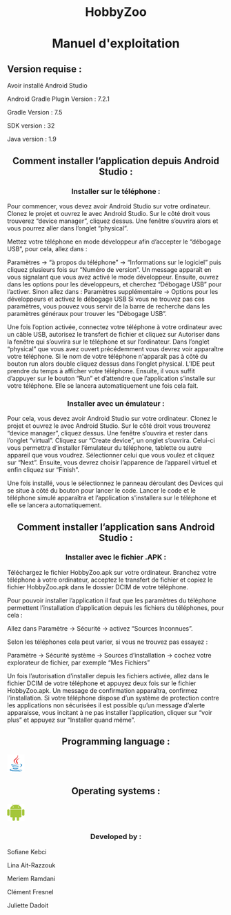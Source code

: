 <h1 align="center">HobbyZoo</h1>
<h1 align="center">Manuel d'exploitation</h1>
<h2>Version requise :</h2>
<p>Avoir installé Android Studio</p>	
<p>Android Gradle Plugin Version : 7.2.1</p>
<p>Gradle Version : 7.5</p>
<p>SDK version : 32</p>
<p>Java version : 1.9</p>


<h2 align="center">Comment installer l’application depuis Android Studio :</h2>
<h3 align="center">Installer sur le téléphone :</h3>
<p>Pour commencer, vous devez avoir Android Studio sur votre ordinateur. Clonez le projet et ouvrez le avec Android Studio. Sur le côté droit vous trouverez “device manager”, cliquez dessus. Une fenêtre s’ouvrira alors et vous pourrez aller dans l’onglet “physical”.
	
Mettez votre téléphone en mode développeur afin d’accepter le “débogage USB”, pour cela, allez dans :
	
Paramètres → “à propos du téléphone” → “Informations sur le logiciel” puis cliquez plusieurs fois sur “Numéro de version”. Un message apparaît en vous signalant que vous avez activé le mode développeur.
Ensuite, ouvrez dans les options pour les développeurs, et cherchez “Débogage USB” pour l’activer. Sinon allez dans : Paramètres supplémentaire → Options pour les développeurs et activez le débogage USB
Si vous ne trouvez pas ces paramètres, vous pouvez vous servir de la barre de recherche dans les paramètres généraux pour trouver les “Débogage USB”.

Une fois l’option activée, connectez votre téléphone à votre ordinateur avec un câble USB, autorisez le transfert de fichier et cliquez sur Autoriser dans la fenêtre qui s’ouvrira sur le téléphone et sur l’ordinateur. Dans l’onglet “physical” que vous avez ouvert précédemment vous devrez voir apparaître votre téléphone. Si le nom de votre téléphone n'apparaît pas à côté du bouton run alors double cliquez dessus dans l’onglet physical. L’IDE peut prendre du temps à afficher votre téléphone. Ensuite, il vous suffit d’appuyer sur le bouton “Run” et d’attendre que l’application s’installe sur votre téléphone. Elle se lancera automatiquement une fois cela fait.
</p>


<h3 align="center">Installer avec un émulateur :</h3>
<p>Pour cela, vous devez avoir Android Studio sur votre ordinateur. Clonez le projet et ouvrez le avec Android Studio. Sur le côté droit vous trouverez “device manager”, cliquez dessus. Une fenêtre s’ouvrira et rester dans l’onglet “virtual”.
Cliquez sur “Create device”, un onglet s’ouvrira. Celui-ci vous permettra d’installer l’émulateur du téléphone, tablette ou autre appareil que vous voudrez. Sélectionner celui que vous voulez et cliquez sur “Next”. Ensuite, vous devrez choisir l’apparence de l’appareil virtuel et enfin cliquez sur “Finish”.
	
Une fois installé, vous le sélectionnez le panneau déroulant des Devices qui se situe à côté du bouton pour lancer le code. Lancer le code et le téléphone simulé apparaîtra et l’application s'installera sur le téléphone et elle se lancera automatiquement.
</p>


<h2 align="center">Comment installer l’application sans Android Studio :</h2>
<h3 align="center">Installer avec le fichier .APK :</h3>
<p> 
Téléchargez le fichier HobbyZoo.apk sur votre ordinateur.
Branchez votre téléphone à votre ordinateur, acceptez le transfert de fichier et copiez le fichier HobbyZoo.apk dans le dossier DCIM de votre téléphone.

Pour pouvoir installer l’application il faut que les paramètres du téléphone permettent l’installation d’application depuis les fichiers du téléphones, pour cela : 

Allez dans Paramètre → Sécurité → activez “Sources Inconnues”. 

Selon les téléphones cela peut varier, si vous ne trouvez pas essayez : 

Paramètre → Sécurité système → Sources d’installation → cochez votre explorateur de fichier, par exemple “Mes Fichiers” 

Un fois l’autorisation d’installer depuis les fichiers activée, allez dans le fichier DCIM de votre téléphone et appuyez deux fois sur le fichier HobbyZoo.apk. Un message de confirmation apparaîtra, confirmez l’installation. Si votre téléphone dispose d’un système de protection contre les applications non sécurisées il est possible qu’un message d’alerte apparaisse, vous incitant à ne pas installer l’application, cliquer sur “voir plus” et appuyez sur “Installer quand même”.
</p>




<h2 align="center">Programming language :</h2>
<a href="https://www.java.com" target="_blank" rel="noreferrer"> 
  <img src="https://raw.githubusercontent.com/devicons/devicon/master/icons/java/java-original.svg" alt="java" width="40" height="40"/> 
</a>



<h2 align="center">Operating systems :</h2>
<a href="https://www.android.com/intl/fr_fr/" target="_blank" rel="noreferrer"> 
  <img src="Android_robot.png" alt="linux" width="40" height="40"/>
</a>

<h3 align="center"> Developed by : </h3>
<p>Sofiane Kebci</p>
<p>Lina Ait-Razzouk</p>
<p>Meriem Ramdani</p>
<p>Clément Fresnel</p>
<p>Juliette Dadoit</p>

